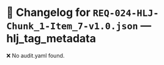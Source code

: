 # 📝 Changelog for `REQ-024-HLJ-Chunk_1-Item_7-v1.0.json` — **hlj_tag_metadata**

❌ No audit.yaml found.

